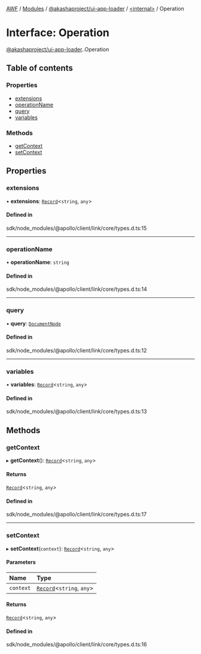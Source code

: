 [AWF](../README.md) / [Modules](../modules.md) / [@akashaproject/ui-app-loader](../modules/akashaproject_ui_app_loader.md) / [<internal\>](../modules/akashaproject_ui_app_loader._internal_.md) / Operation

# Interface: Operation

[@akashaproject/ui-app-loader](../modules/akashaproject_ui_app_loader.md).[<internal>](../modules/akashaproject_ui_app_loader._internal_.md).Operation

## Table of contents

### Properties

- [extensions](akashaproject_ui_app_loader._internal_.Operation.md#extensions)
- [operationName](akashaproject_ui_app_loader._internal_.Operation.md#operationname)
- [query](akashaproject_ui_app_loader._internal_.Operation.md#query)
- [variables](akashaproject_ui_app_loader._internal_.Operation.md#variables)

### Methods

- [getContext](akashaproject_ui_app_loader._internal_.Operation.md#getcontext)
- [setContext](akashaproject_ui_app_loader._internal_.Operation.md#setcontext)

## Properties

### extensions

• **extensions**: [`Record`](../modules/akashaproject_ui_app_loader._internal_.md#record)<`string`, `any`\>

#### Defined in

sdk/node_modules/@apollo/client/link/core/types.d.ts:15

___

### operationName

• **operationName**: `string`

#### Defined in

sdk/node_modules/@apollo/client/link/core/types.d.ts:14

___

### query

• **query**: [`DocumentNode`](akashaproject_ui_app_loader._internal_.DocumentNode.md)

#### Defined in

sdk/node_modules/@apollo/client/link/core/types.d.ts:12

___

### variables

• **variables**: [`Record`](../modules/akashaproject_ui_app_loader._internal_.md#record)<`string`, `any`\>

#### Defined in

sdk/node_modules/@apollo/client/link/core/types.d.ts:13

## Methods

### getContext

▸ **getContext**(): [`Record`](../modules/akashaproject_ui_app_loader._internal_.md#record)<`string`, `any`\>

#### Returns

[`Record`](../modules/akashaproject_ui_app_loader._internal_.md#record)<`string`, `any`\>

#### Defined in

sdk/node_modules/@apollo/client/link/core/types.d.ts:17

___

### setContext

▸ **setContext**(`context`): [`Record`](../modules/akashaproject_ui_app_loader._internal_.md#record)<`string`, `any`\>

#### Parameters

| Name | Type |
| :------ | :------ |
| `context` | [`Record`](../modules/akashaproject_ui_app_loader._internal_.md#record)<`string`, `any`\> |

#### Returns

[`Record`](../modules/akashaproject_ui_app_loader._internal_.md#record)<`string`, `any`\>

#### Defined in

sdk/node_modules/@apollo/client/link/core/types.d.ts:16
